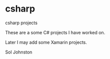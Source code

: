 # csharp
csharp projects


These are a some C# projects I have worked on.  

Later I may add some Xamarin projects.

Sol Johnston